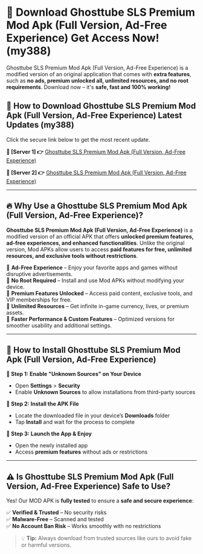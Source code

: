 # 🤖 Download Ghosttube SLS Premium Mod Apk (Full Version, Ad-Free Experience) Get Access Now! (my388)

Ghosttube SLS Premium Mod Apk (Full Version, Ad-Free Experience) is a modified version of an original application that comes with **extra features**, such as **no ads, premium unlocked all, unlimited resources, and no root requirements**. Download now – it's **safe, fast and 100% working!**

## **📱 How to Download Ghosttube SLS Premium Mod Apk (Full Version, Ad-Free Experience) Latest Updates (my388)**  
Click the secure link below to get the most recent update.  

 **📌 [Server 1] 👉** [Ghosttube SLS Premium Mod Apk (Full Version, Ad-Free Experience)](https://hapymods.com?title=Ghosttube+SLS+Premium+Mod+Apk+(Full+Version,+Ad-Free+Experience))

 **📌 [Server 2] 👉** [Ghosttube SLS Premium Mod Apk (Full Version, Ad-Free Experience)](https://hapymods.com?title=Ghosttube+SLS+Premium+Mod+Apk+(Full+Version,+Ad-Free+Experience))

---

## **🔥 Why Use a Ghosttube SLS Premium Mod Apk (Full Version, Ad-Free Experience)?**  

**Ghosttube SLS Premium Mod Apk (Full Version, Ad-Free Experience)** is a modified version of an official APK that offers **unlocked premium features, ad-free experiences, and enhanced functionalities**. Unlike the original version, Mod APKs allow users to access **paid features for free, unlimited resources, and exclusive tools without restrictions**.

🔽 **Ad-Free Experience** – Enjoy your favorite apps and games without disruptive advertisements.  
🔽 **No Root Required** – Install and use Mod APKs without modifying your device.  
🔽 **Premium Features Unlocked** – Access paid content, exclusive tools, and VIP memberships for free.  
🔽 **Unlimited Resources** – Get infinite in-game currency, lives, or premium assets.  
🔽 **Faster Performance & Custom Features** – Optimized versions for smoother usability and additional settings.  

---

## **🚀 How to Install Ghosttube SLS Premium Mod Apk (Full Version, Ad-Free Experience)**  

**🔹 Step 1:** **Enable "Unknown Sources" on Your Device**  
- Open **Settings** > **Security**  
- Enable **Unknown Sources** to allow installations from third-party sources  

**🔹 Step 2:** **Install the APK File**  
- Locate the downloaded file in your device’s **Downloads** folder  
- Tap **Install** and wait for the process to complete  

**🔹 Step 3:** **Launch the App & Enjoy**  
- Open the newly installed app  
- Access **premium features** without ads or restrictions  

---

## **⚠️ Is Ghosttube SLS Premium Mod Apk (Full Version, Ad-Free Experience) Safe to Use?**  

Yes! Our MOD APK is **fully tested** to ensure a **safe and secure experience**:

✅ **Verified & Trusted** – No security risks  
✅ **Malware-Free** – Scanned and tested  
✅ **No Account Ban Risk** – Works smoothly with no restrictions  

> 💡 **Tip:** Always download from trusted sources like ours to avoid fake or harmful versions.